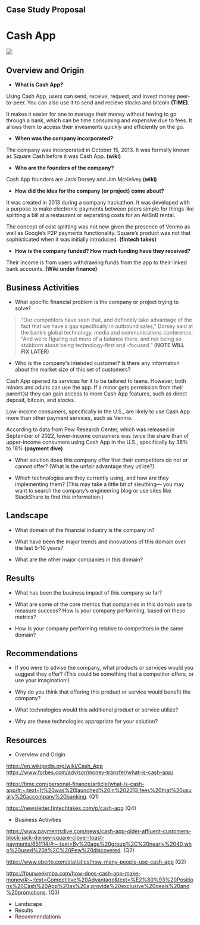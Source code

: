 ## Case Study Proposal
# **Cash App**
![ ](https://img.money.com/2021/12/News-Cash-App-Crypto-Gifts.gif)

## Overview and Origin
* **What is Cash App?**

Using Cash App, users can send, receive, request, and invest money peer-to-peer. You can also use it to send and recieve stocks and bitcoin **(TIME)**. 

It makes it easier for one to manage their money without having to go through a bank, which can be time consuming and expensive due to fees. It allows them to access their invesments quickly and efficiently on the go. 

* **When was the company incorporated?**
  
The company was incorporated in October 15, 2013. It was formally known as Square Cash before it was Cash App. **(wiki)**

* **Who are the founders of the company?**

Cash App founders are Jack Dorsey and Jim McKelvey.**(wiki)**

* **How did the idea for the company (or project) come about?**

 It was created in 2013 during a company hackathon. It was developed with a purpose to make electronic payments between peers simple for things like splitting a bill at a restaurant or separating costs for an AirBnB rental.

The concept of cost splitting was not new given the presence of Venmo as well as Google’s P2P payments functionality. Square’s product was not that sophisticated when it was initially introduced. **(fintech takes)**

* **How is the company funded? How much funding have they received?**

 Their income is from users withdrawing funds from the app to their linked bank accounts. **(Wiki under finance)**

## Business Activities

* What specific financial problem is the company or project trying to solve?

> “Our competitors have seen that, and definitely take advantage of the fact that we have a gap specifically in outbound sales,” Dorsey said at the bank’s global technology, media and communications conference. “And we’re figuring out more of a balance there, and not being so stubborn about being technology-first and -focused.” **(NOTE WILL FIX LATER)**

* Who is the company's intended customer?  Is there any information about the market size of this set of customers?
 
 Cash App opened its services for it to be tailored to teens. However, both minors and adults can use the app. If a minor gets permission from their parent(s) they can gain access to more Cash App features, such as direct deposit, bitcoin, and stocks. 
 
 Low-income consumers, specifically in the U.S., are likely to use Cash App more than other payment services, such as Venmo. 

According to data from Pew Research Center, which was released in September of 2022, lower-income consumers was twice the share than of upper-income consumers using Cash App in the U.S., specifically by 36% to 18% **(payment dive)**


* What solution does this company offer that their competitors do not or cannot offer? (What is the unfair advantage they utilize?)


* Which technologies are they currently using, and how are they implementing them? (This may take a little bit of sleuthing–– you may want to search the company’s engineering blog or use sites like StackShare to find this information.)


## Landscape

* What domain of the financial industry is the company in?

* What have been the major trends and innovations of this domain over the last 5–10 years?

* What are the other major companies in this domain?


## Results

* What has been the business impact of this company so far?

* What are some of the core metrics that companies in this domain use to measure success? How is your company performing, based on these metrics?

* How is your company performing relative to competitors in the same domain?


## Recommendations

* If you were to advise the company, what products or services would you suggest they offer? (This could be something that a competitor offers, or use your imagination!)
  
* Why do you think that offering this product or service would benefit the company?

* What technologies would this additional product or service utilize?

* Why are these technologies appropriate for your solution?

## Resources
* Overview and Origin

https://en.wikipedia.org/wiki/Cash_App
https://www.forbes.com/advisor/money-transfer/what-is-cash-app/

https://time.com/personal-finance/article/what-is-cash-app/#:~:text=It%20was%20launched%20in%202013,fees%20that%20usually%20accompany%20banking. (Q1)

https://newsletter.fintechtakes.com/p/cash-app (Q4)



* Business Activities

https://www.paymentsdive.com/news/cash-app-older-affluent-customers-block-jack-dorsey-square-clover-toast-payments/651114/#:~:text=By%20age%20group%2C%20nearly%2040,who%20used%20it%2C%20Pew%20discovered. (Q2)

https://www.oberlo.com/statistics/how-many-people-use-cash-app (Q2)

https://fourweekmba.com/how-does-cash-app-make-money/#:~:text=Competitive%20Advantage&text=%E2%80%93%20Positions%20Cash%20App%20as%20a,provide%20exclusive%20deals%20and%20promotions. (Q3)
* Landscape
* Results
* Recommendations
